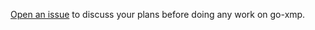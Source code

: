 [Open an issue](https://github.com/trimmer-io/go-xmp/issues/new) to discuss your
plans before doing any work on go-xmp.